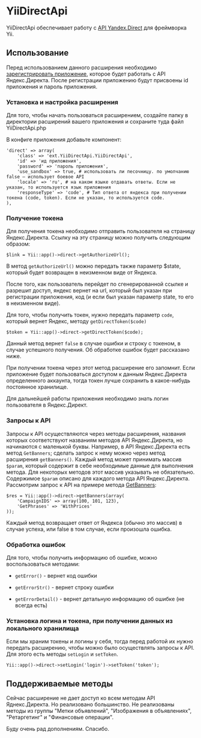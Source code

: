 YiiDirectApi
============

YiiDirectApi обеспечивает работу с [API Yandex.Direct][1] для фреймворка Yii.

Использование
-------------

Перед использованием данного расширения необходимо [зарегистрировать
приложение][2], которое будет работать с API Яндекс.Директа. После регистрации
приложению будут присвоены id приложения и пароль приложения.

### Установка и настройка расширения

Для того, чтобы начать пользоваться расширением, создайте папку в директории
расширений вашего приложения и сохраните туда файл YiiDirectApi.php

В конфиге приложения добавьте компонент:

~~~~~~~~~~~~~~~~~~~~~~~~~~~~~~~~~~~~~~~~~~~~~~~~~~~~~~~~~~~~~~~~~~~~~~~~~~~~~~~~
'direct' => array(
    'class' => 'ext.YiiDirectApi.YiiDirectApi',
    'id' => 'ид приложения',
    'password' => 'пароль приложения',
    'use_sandbox' => true, # использовать ли песочницу. по умолчанию false — использует боевое API
    'locale' => 'ru', # на каком языке отдавать ответы. Если не указан, то используется язык приложения
    'responseType' => 'code', # Тип ответа от яндекса при получении токена (code, token). Если не указан, то используется code. 
),
~~~~~~~~~~~~~~~~~~~~~~~~~~~~~~~~~~~~~~~~~~~~~~~~~~~~~~~~~~~~~~~~~~~~~~~~~~~~~~~~

### Получение токена 

Для получения токена необходимо отправить пользователя на страницу
Яндекс.Директа. Ссылку на эту страницу можно получить следующим образом:

~~~~~~~~~~~~~~~~~~~~~~~~~~~~~~~~~~~~~~~~~~~~~~~~~~~~~~~~~~~~~~~~~~~~~~~~~~~~~~~~
$link = Yii::app()->direct->getAuthorizeUrl();
~~~~~~~~~~~~~~~~~~~~~~~~~~~~~~~~~~~~~~~~~~~~~~~~~~~~~~~~~~~~~~~~~~~~~~~~~~~~~~~~

В метод ```getAuthorizeUrl()``` можно передать также параметр $state, который
будет возвращен в неизменном виде от Яндекса.

После того, как пользователь перейдет по сгенерированной ссылке и разрешит
доступ, яндекс вернет на url, который был указан при регистрации приложения, код
(и если был указан параметр state, то его в неизменном виде).

Для того, чтобы получить токен, нужно передать параметр ```code```, который
вернет Яндекс, методу ```getDirectToken($code)```

~~~~~~~~~~~~~~~~~~~~~~~~~~~~~~~~~~~~~~~~~~~~~~~~~~~~~~~~~~~~~~~~~~~~~~~~~~~~~~~~
$token = Yii::app()->direct->getDirectToken($code);
~~~~~~~~~~~~~~~~~~~~~~~~~~~~~~~~~~~~~~~~~~~~~~~~~~~~~~~~~~~~~~~~~~~~~~~~~~~~~~~~

Данный метод вернет ```false``` в случае ошибки и строку с токеном, в случае
успешного получения. Об обработке ошибок будет рассказано ниже.

При получении токена через этот метод расширение его запомнит. Если приложение
будет пользоваться доступом к данным Яндекс.Директа определенного аккаунта,
тогда токен лучше сохранить в какое-нибудь постоянное хранилище.

Для дальнейшей работы приложения необходимо знать логин пользователя в
Яндекс.Директ.

### Запросы к API

Запросы к API осуществляются через методы расширения, названия которых
соответствуют названиям методов API Яндекс.Директа, но начинаются с маленькой
буквы. Например, в API Яндекс.Директа есть метод ```GetBanners```; сделать
запрос к нему можно через метод расширения ```getBanners()```. Каждый метод
может принимать массив ```$param```, который содержит в себе необходимые данные
для выполнения метода. Для некоторых методов этот массив указывать не
обязательно. Содержимое ```$param``` описано для каждого метода API
Яндекс.Директа. Рассмотрим запрос к API на примере метода [GetBanners][3]:

~~~~~~~~~~~~~~~~~~~~~~~~~~~~~~~~~~~~~~~~~~~~~~~~~~~~~~~~~~~~~~~~~~~~~~~~~~~~~~~~
$res = Yii::app()->direct->getBanners(array(
    'CampaignIDS' => array(100, 101, 123),
    'GetPhrases' => 'WithPrices'
));
~~~~~~~~~~~~~~~~~~~~~~~~~~~~~~~~~~~~~~~~~~~~~~~~~~~~~~~~~~~~~~~~~~~~~~~~~~~~~~~~

Каждый метод возвращает ответ от Яндекса (обычно это массив) в случае успеха,
или false в том случае, если произошла ошибка.

### Обработка ошибок

Для того, чтобы получить информацию об ошибке, можно воспользоваться методами:

-   ```getError()``` - вернет код ошибки

-   ```getErrorStr()``` - вернет строку ошибки

-   ```getErrorDetail()``` - вернет детальную информацию об ошибке (не всегда
    есть)

### Установка логина и токена, при получении данных из локального хранилища

Если мы храним токены и логины у себя, тогда перед работой их нужно передать
расширению, чтобы можно было осуществлять запросы к API. Для этого есть методы
```setLogin``` и ```setToken```.

~~~~~~~~~~~~~~~~~~~~~~~~~~~~~~~~~~~~~~~~~~~~~~~~~~~~~~~~~~~~~~~~~~~~~~~~~~~~~~~~
Yii::app()->direct->setLogin('login')->setToken('token');
~~~~~~~~~~~~~~~~~~~~~~~~~~~~~~~~~~~~~~~~~~~~~~~~~~~~~~~~~~~~~~~~~~~~~~~~~~~~~~~~

Поддерживаемые методы
---------------------

Сейчас расширение не дает доступ ко всем методам API Яднекс.Директа. Но
реализовано большинство. Не реализованы методы из группы "Метки объявлений",
"Изображения в объявлениях",  "Ретаргетинг" и "Финансовые операции".

Буду очень рад дополнениям. Спасибо.

[1]: <http://api.yandex.ru/direct/doc/concepts/About.xml>

[2]: <https://oauth.yandex.ru/client/new>

[3]: http://api.yandex.ru/direct/doc/reference/GetBanners.xml
